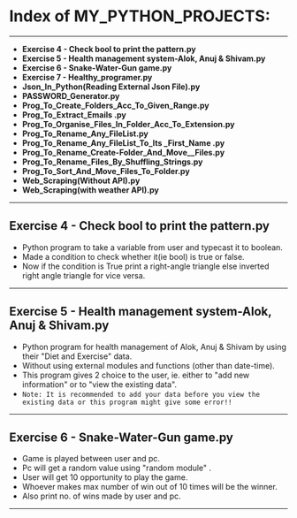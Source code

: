 # Index of MY_PYTHON_PROJECTS:
 ---
 - **Exercise 4 - Check bool to print the pattern.py**
 - **Exercise 5 - Health management system-Alok, Anuj & Shivam.py**
 - **Exercise 6 - Snake-Water-Gun game.py**
 - **Exercise 7 - Healthy_programer.py**
 - **Json_In_Python(Reading External Json File).py**
 - **PASSWORD_Generator.py**
 - **Prog_To_Create_Folders_Acc_To_Given_Range.py**
 - **Prog_To_Extract_Emails .py**
 - **Prog_To_Organise_Files_In_Folder_Acc_To_Extension.py**
 - **Prog_To_Rename_Any_FileList.py**
 - **Prog_To_Rename_Any_FileList_To_Its _First_Name .py**
 - **Prog_To_Rename_Create-Folder_And_Move__Files.py**
 - **Prog_To_Rename_Files_By_Shuffling_Strings.py**
 - **Prog_To_Sort_And_Move_Files_To_Folder.py**
 - **Web_Scraping(Without API).py**
 - **Web_Scraping(with weather API).py**
---


## Exercise 4 - Check bool to print the pattern.py
- Python program to take a variable from user and typecast it to boolean. 
- Made a condition to check whether it(ie bool) is true or false. 
- Now if the condition is True print a right-angle triangle else inverted right angle triangle for  vice versa.
---

## Exercise 5 - Health management system-Alok, Anuj & Shivam.py
- Python program for health management of Alok, Anuj & Shivam by using their "Diet and Exercise" data.
- Without using external modules and functions (other than date-time).
- This program gives 2 choice to the user, ie. either to "add new information" or to "view the existing data". 
- `Note: It is recommended to add your data before you view the existing data or this program might give some error!!`
---

## Exercise 6 - Snake-Water-Gun game.py
- Game is played between user and pc.
- Pc will get a random value using "random module" .
- User will get 10 opportunity to play the game.
- Whoever makes max number of win out of 10 times will be the winner.
- Also print no. of wins made by user and pc.
---



